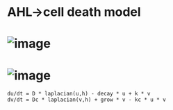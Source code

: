 # AHL→cell death model

# ![image](https://github.com/antimatter2020/patterama/assets/68374440/2f16ab6b-bdff-4a10-baa9-3a1bfc5c70c8)
# ![image](https://github.com/antimatter2020/patterama/assets/68374440/c3006a15-cbd1-41e4-9b87-2feb3275a8cd)
    du/dt = D * laplacian(u,h) - decay * u + k * v
    dv/dt = Dc * laplacian(v,h) + grow * v - kc * u * v

